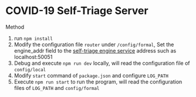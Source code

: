 # COVID-19 Self-Triage Server

Method
1. run `npm install`
2. Modify the configuration file `router` under `/config/formal`, Set the engine_addr field to the [self-triage engine service](src/servers/COVID-19-self-triage) address such as localhost:50051
3. Debug and execute `npm run dev` locally, will read the configuration file of `config/local`
4. Modify `start` command of `package.json` and configure `LOG_PATH`
5. Execute `npm run start` to run the program, will read the configuration files of `LOG_PATH` and `config/formal`


